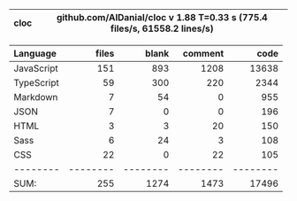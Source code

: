 | cloc | github.com/AlDanial/cloc v 1.88 T=0.33 s (775.4 files/s, 61558.2 lines/s) |
| ---- | ------------------------------------------------------------------------- |


| Language   |    files |    blank |  comment |     code |
| :--------- | -------: | -------: | -------: | -------: |
| JavaScript |      151 |      893 |     1208 |    13638 |
| TypeScript |       59 |      300 |      220 |     2344 |
| Markdown   |        7 |       54 |        0 |      955 |
| JSON       |        7 |        0 |        0 |      196 |
| HTML       |        3 |        3 |       20 |      150 |
| Sass       |        6 |       24 |        3 |      108 |
| CSS        |       22 |        0 |       22 |      105 |
| --------   | -------- | -------- | -------- | -------- |
| SUM:       |      255 |     1274 |     1473 |    17496 |

